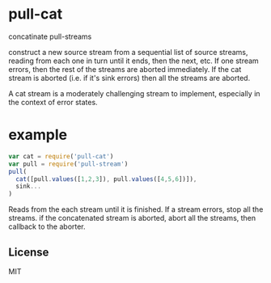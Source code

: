 # pull-cat

concatinate pull-streams

construct a new source stream from a sequential list of source streams,
reading from each one in turn until it ends, then the next, etc.
If one stream errors, then the rest of the streams are aborted immediately.
If the cat stream is aborted (i.e. if it's sink errors) then all the streams
are aborted.

A cat stream is a moderately challenging stream to implement,
especially in the context of error states.

# example

``` js
var cat = require('pull-cat')
var pull = require('pull-stream')
pull(
  cat([pull.values([1,2,3]), pull.values([4,5,6])]),
  sink...
)
```

Reads from the each stream until it is finished.
If a stream errors, stop all the streams.
if the concatenated stream is aborted, abort all the streams,
then callback to the aborter.

## License

MIT


